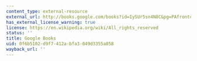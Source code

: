 ```yaml
---
content_type: external-resource
external_url: http://books.google.com/books?id=IySUr5sn4N8C&pg=PAfrontcover
has_external_license_warning: true
license: https://en.wikipedia.org/wiki/All_rights_reserved
status: ''
title: Google Books
uid: 0f6b5102-d9f7-412a-bfa3-049d3355a858
wayback_url: ''
---
```

